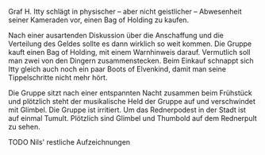 Graf H. Itty schlägt in physischer – aber nicht geistlicher – Abwesenheit seiner Kameraden vor, einen Bag of Holding zu kaufen.

Nach einer ausartenden Diskussion über die Anschaffung und die Verteilung des Geldes sollte es dann wirklich so weit kommen. Die Gruppe kauft einen Bag of Holding, mit einem Warnhinweis darauf. Vermutlich soll man zwei von den Dingern zusammenstecken. Beim Einkauf schnappt sich Itty gleich auch noch ein paar Boots of Elvenkind, damit man seine Tippelschritte nicht mehr hört. 

Die Gruppe sitzt nach einer entspannten Nacht zusammen beim Frühstück und plötzlich steht der musikalische Held der Gruppe auf und verschwindet mit Glimbel. Die Gruppe ist irritiert. Um das Rednerpodest in der Stadt ist auf einmal Tumult. Plötzlich sind Glimbel und Thumbold auf dem Rednerpult zu sehen. 

<span class="todo">TODO</span> Nils' restliche Aufzeichnungen